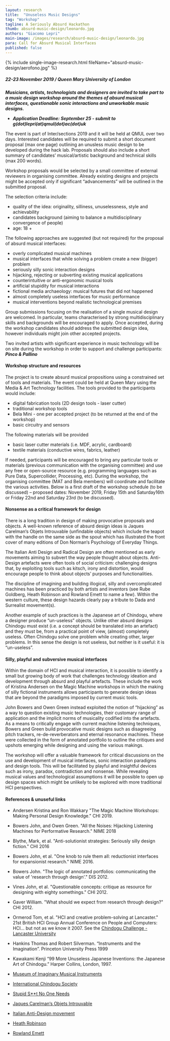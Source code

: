 ```yaml
---
layout: research
title:  "Unuseless Music Designs"
tag: "Workshop"
tagline: A Seriously Absurd Hackathon
thumb: absurd-music-design/leonardo.jpg
authors: "Giacomo Lepri"
main-image: /images/research/absurd-music-design/leonardo.jpg
para: Call for Absurd Musical Interfaces
published: false
---
```

{% include single-image-research.html fileName="absurd-music-design/aerofono.jpg" %}

##### 22-23 November 2019 / Queen Mary University of London

***Musicians, artists, technologists and designers are invited to take part to a music design workshop around the themes of absurd musical interfaces, questionable sonic interactions and unworkable music designs.***

- ***Application Deadline: September 25 - submit to g(dot)lepri(at)qmul(dot)ac(dot)uk***

The event is part of Inter/sections 2019 and it will be held at QMUL over two days. Interested candidates will be required to submit a short document proposal (max one page) outlining an unusless music design to be developed during the hack lab. Proposals should also include a short summary of candidates’ musical/artistic background and technical skills (max 200 words).

Workshop proposals would be selected by a small committee of external reviewers in  organising committee. Already existing designs and projects might be accepted only if significant “advancements” will be outlined in the submitted proposal.

The selection criteria include:

- quality of the idea: originality, silliness, unuselessness, style and achievability
- candidates background (aiming to balance a multidisciplinary convergence of people)
- age: 18 +

The following approaches are suggested (but not required) for the proposal of absurd musical interfaces:

- overly complicated musical machines
- musical interfaces that while solving a problem create a new (bigger) problem
- seriously silly sonic interaction designs
- hijacking, rejecting or subverting existing musical applications
- counterintuitive or anti-ergonomic musical tools
- artificial stupidity for musical interactions
- fictional media archaeology: musical futures that did not happened
- almost completely useless interfaces for music performance
- musical interventions beyond realistic technological premises

Group submissions focusing on the realisation of a single musical design are welcomed. In particular, teams characterised by strong multidisciplinary skills and backgrounds will be encouraged to apply. Once accepted, during the workshop candidates should address the submitted design idea, however individuals might join other accepted projects.

Two invited artists with significant experience in music technology will be on site during the workshop in order to support and challenge participants: ***Pinco & Pallino***

#### Workshop structure and resources

The project is to create absurd musical propositions using a constrained set of tools and materials. The event could be held at Queen Mary using the Media & Art Technology facilities. The tools provided to the participants would include:

- digital fabrication tools (2D design tools - laser cutter)
- traditional workshop tools
- Bela Mini - one per accepted project (to be returned at the end of the workshop)
- basic circuitry and sensors

The following materials will be provided

- basic laser cutter materials (i.e. MDF, acrylic, cardboard)
- textile materials (conductive wires, fabrics, leather)

If needed, participants will be encouraged to bring any particular tools or materials (previous communication with the organising committee) and use any free or open-source resource (e.g. programming languages such as Pure Data, Supercollider, Processing, etc). During the workshop, the organising committee (MAT and Bela members) will coordinate and facilitate the various activities. Below is a first draft of the workshop schedule (to be discussed) – proposed dates: November 2019, Friday 15th and Saturday16th or Friday 22nd and Saturday 23rd (to be discussed).

#### Nonsense as a critical framework for design

There is a long tradition in design of making provocative proposals and objects. A well-known reference of absurd design ideas is Jaques Carelman‘s Objets Introuvable (unfindable objects) which include the teapot with the handle on the same side as the spout which has illustrated the front cover of many editions of Don Norman‘s Psychology of Everyday Things.

The Italian Anti Design and Radical Design are often mentioned as early movements aiming to subvert the way people thought about objects. Anti-Design artefacts were often tools of social criticism: challenging designs that, by exploiting tools such as kitsch, irony and distortion, would encourage people to think about objects’ purposes and functionalities.

The discipline of imagining and building illogical, silly and overcomplicated machines has been practiced by both artists and inventors (see Rube Goldberg, Heath Robinson and Rowland Emett to name a few). Within the western culture, these design hazards clearly pay a tribute to Dada and Surrealist movement(s).

Another example of such practices is the Japanese art of Chindogu, where a designer produce “un-useless” objects. Unlike other absurd designs Chindogu must exist (i.e. a concept should be translated into an artefact) and they must be, from a practical point of view, (almost) completely useless. Often Chindogu solve one problem while creating other, larger problems. In this sense the design is not useless, but neither is it useful: it is “un-useless”.

#### Silly, playful and subversive musical interfaces

Within the domain of HCI and musical interaction, it is possible to identify a small but growing body of work that challenges technology ideation and development through absurd and playful artefacts. These include the work of Kristina Andersen on the Magic Machine workshops in which the making of silly fictional instruments allows participants to generate design ideas that are beyond the paradigms imposed by current music tools.

John Bowers and Owen Green instead exploited the notion of “hijacking” as a way to question existing music technologies, their customary range of application and the implicit norms of musicality codified into the artefacts. As a means to critically engage with current machine listening techniques, Bowers and Green build provocative music designs such as disagreeing pitch trackers, re-de-reverberators and eternal resonance machines. These were collected in the form of annotated portfolio to outline the critiques and upshots emerging while designing and using the various makings.

The workshop will offer a valuable framework for critical discussions on the use and development of musical interfaces, sonic interaction paradigms and design tools. This will be facilitated by playful and insightful devices such as irony, paradox, contradiction and nonsense. While revealing musical values and technological assumptions it will be possible to open up design spaces which might be unlikely to be explored with more traditional HCI perspectives.

#### References & unuseful links

-	Andersen Kristina and Ron Wakkary "The Magic Machine Workshops: Making Personal Design Knowledge." CHI 2019.

-	Bowers John, and Owen Green. "All the Noises: Hijacking Listening Machines for Performative Research." NIME 2018

-	Blythe, Mark, et al. "Anti-solutionist strategies: Seriously silly design fiction."  CHI 2016

-	Bowers John, et al. "One knob to rule them all: reductionist interfaces for expansionist research." NIME 2016.

-	Bowers John. "The logic of annotated portfolios: communicating the value of 'research through design'." DIS 2012.

-	Vines John, et al. "Questionable concepts: critique as resource for designing with eighty somethings." CHI 2012.

-	Gaver William. "What should we expect from research through design?" CHI 2012.

-	Ormerod Tom, et al. "HCI and creative problem-solving at Lancaster."  21st British HCI Group Annual Conference on People and Computers: HCI... but not as we know it 2007. See the [Chindogu Challenge - Lancaster University](http://thepooch.com/Events/chindogu/index2.htm)

-	Hankins Thomas and Robert Silverman. “Instruments and the Imagination”. Princeton University Press 1999

-	Kawakami Kenji “99 More Unuseless Japanese Inventions: the Japanese Art of Chindogu.” Harper Collins, London, 1997.

-	[Museum of Imaginary Musical Instruments](http://imaginaryinstruments.org/)

-	[International Chindogu Society](https://www.chindogu.com/)

-	[Stupid S**t No One Needs](https://stupidhackathon.com/)

-	[Jaques Carelman‘s Objets Introuvable](https://www.laboiteverte.fr/les-objets-introuvables-de-jacques-carelman/)

-	[Italian Anti-Design movement](http://www.arthistoryarchive.com/arthistory/antidesign/)

-	[Heath Robinson](https://en.wikipedia.org/wiki/W._Heath_Robinson)

-	[Rowland Emett](https://en.wikipedia.org/wiki/Rowland_Emett)
